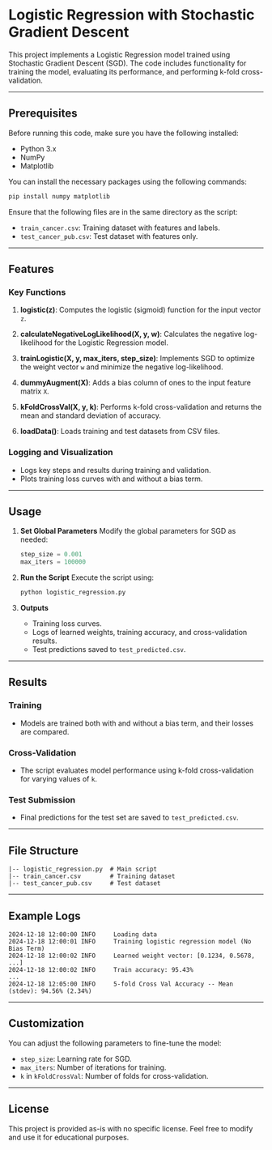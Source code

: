 # Logistic Regression with Stochastic Gradient Descent

This project implements a Logistic Regression model trained using Stochastic Gradient Descent (SGD). The code includes functionality for training the model, evaluating its performance, and performing k-fold cross-validation.

---

## Prerequisites

Before running this code, make sure you have the following installed:

- Python 3.x
- NumPy
- Matplotlib

You can install the necessary packages using the following commands:

```bash
pip install numpy matplotlib
```

Ensure that the following files are in the same directory as the script:

- `train_cancer.csv`: Training dataset with features and labels.
- `test_cancer_pub.csv`: Test dataset with features only.

---

## Features

### Key Functions

1. **logistic(z)**: Computes the logistic (sigmoid) function for the input vector `z`.

2. **calculateNegativeLogLikelihood(X, y, w)**: Calculates the negative log-likelihood for the Logistic Regression model.

3. **trainLogistic(X, y, max_iters, step_size)**: Implements SGD to optimize the weight vector `w` and minimize the negative log-likelihood.

4. **dummyAugment(X)**: Adds a bias column of ones to the input feature matrix `X`.

5. **kFoldCrossVal(X, y, k)**: Performs k-fold cross-validation and returns the mean and standard deviation of accuracy.

6. **loadData()**: Loads training and test datasets from CSV files.

### Logging and Visualization

- Logs key steps and results during training and validation.
- Plots training loss curves with and without a bias term.

---

## Usage

1. **Set Global Parameters**
   Modify the global parameters for SGD as needed:

   ```python
   step_size = 0.001
   max_iters = 100000
   ```

2. **Run the Script**
   Execute the script using:

   ```bash
   python logistic_regression.py
   ```

3. **Outputs**
   - Training loss curves.
   - Logs of learned weights, training accuracy, and cross-validation results.
   - Test predictions saved to `test_predicted.csv`.

---

## Results

### Training
- Models are trained both with and without a bias term, and their losses are compared.

### Cross-Validation
- The script evaluates model performance using k-fold cross-validation for varying values of `k`.

### Test Submission
- Final predictions for the test set are saved to `test_predicted.csv`.

---

## File Structure

```
|-- logistic_regression.py  # Main script
|-- train_cancer.csv        # Training dataset
|-- test_cancer_pub.csv     # Test dataset
```

---

## Example Logs

```plaintext
2024-12-18 12:00:00 INFO     Loading data
2024-12-18 12:00:01 INFO     Training logistic regression model (No Bias Term)
2024-12-18 12:00:02 INFO     Learned weight vector: [0.1234, 0.5678, ...]
2024-12-18 12:00:02 INFO     Train accuracy: 95.43%
...
2024-12-18 12:05:00 INFO     5-fold Cross Val Accuracy -- Mean (stdev): 94.56% (2.34%)
```

---

## Customization

You can adjust the following parameters to fine-tune the model:

- `step_size`: Learning rate for SGD.
- `max_iters`: Number of iterations for training.
- `k` in `kFoldCrossVal`: Number of folds for cross-validation.

---

## License

This project is provided as-is with no specific license. Feel free to modify and use it for educational purposes.
